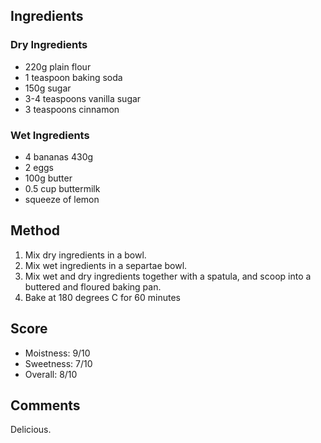 ## Ingredients
### Dry Ingredients
- 220g plain flour
- 1 teaspoon baking soda
- 150g sugar 
- 3-4 teaspoons vanilla sugar
- 3 teaspoons cinnamon 

### Wet Ingredients
- 4 bananas 430g
- 2 eggs
- 100g butter
- 0.5 cup buttermilk
- squeeze of lemon

## Method
1. Mix dry ingredients in a bowl.
2. Mix wet ingredients in a separtae bowl.
3. Mix wet and dry ingredients together with a spatula, and scoop into a buttered and floured baking pan.
4. Bake at 180 degrees C for 60 minutes

## Score
- Moistness: 9/10
- Sweetness: 7/10
- Overall: 8/10

## Comments
Delicious.
